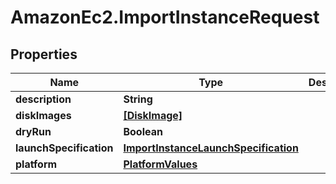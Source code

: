 # AmazonEc2.ImportInstanceRequest

## Properties

Name | Type | Description | Notes
------------ | ------------- | ------------- | -------------
**description** | **String** |  | [optional] 
**diskImages** | [**[DiskImage]**](DiskImage.md) |  | [optional] 
**dryRun** | **Boolean** |  | [optional] 
**launchSpecification** | [**ImportInstanceLaunchSpecification**](ImportInstanceLaunchSpecification.md) |  | [optional] 
**platform** | [**PlatformValues**](PlatformValues.md) |  | 


